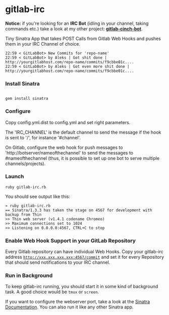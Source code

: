 # gitlab-irc

**Notice:** if you're looking for an **IRC Bot** (idling in your channel, taking commands etc.) take a look at my other project: **[gitlab-cinch-bot](https://github.com/aleks/gitlab-cinch-bot)**.

Tiny Sinatra App that takes POST Calls from Gitlab Web Hooks and pushes them in your IRC Channel of choice.

    22:59 < GitLabBot> New Commits for 'repo-name'
    22:59 < GitLabBot> by Aleks | Got shit done | http://yourgitlabhost.com/repo-name/commits/f9cbbe01c....
    22:59 < GitLabBot> by Aleks | Got even more shit done | http://yourgitlabhost.com/repo-name/commits/f9cbbe01c....

### Install Sinatra

<code>
gem install sinatra
</code>

### Configure
Copy config.yml.dist to config.yml and set right parameters.

The 'IRC\_CHANNEL' is the default channel to send the message if the hook is sent to '/', for instance '#channel'.

On Gitlab, configure the web hook for push messages to 'http://botserver/nameofthechannel' to send the messages to #nameofthechannel (thus, it is possible to set up one bot to serve multiple channels/projects).


### Launch
    ruby gitlab-irc.rb

You should see output like this:

    » ruby gitlab-irc.rb  
    == Sinatra/1.3.3 has taken the stage on 4567 for development with backup from Thin
    >> Thin web server (v1.4.1 codename Chromeo)
    >> Maximum connections set to 1024
    >> Listening on 0.0.0.0:4567, CTRL+C to stop

### Enable Web Hook Support in your GitLab Repository

Every Gitlab repository can have individual Web Hooks. Copy your gitlab-irc address <code>http://xxx.xxx.xxx.xxx:4567/commit</code> and set it for every Repository that should send notifications to your IRC channel.

### Run in Background

To keep gitlab-irc running, you should start it in some kind of background task. A good choice would be <code>tmux</code> or <code>screen</code>.

If you want to configure the webserver port, take a look at the [Sinatra Documentation](http://www.sinatrarb.com/configuration.html). You can also run it like any other Sinatra app.

